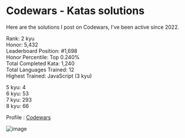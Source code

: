 # Codewars - Katas solutions

Here are the solutions I post on Codewars, I've been active since 2022.

Rank: 2 kyu  
Honor: 5,432  
Leaderboard Position: #1,698  
Honor Percentile: Top 0.240%  
Total Completed Kata: 1,240  
Total Languages Trained: 12  
Highest Trained: JavaScript (3 kyu)

5 kyu: 4  
6 kyu: 53  
7 kyu: 293  
8 kyu: 66  

Profile : [Codewars](https://www.codewars.com/users/Sancti0n)

![image](https://www.codewars.com/users/Sancti0n/badges/large)